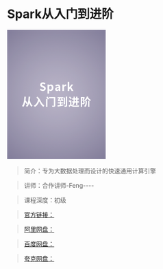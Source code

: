 # Spark从入门到进阶

![img](../../assets/Ciqah16YDSiAHGJTAADScALsiNk149.png)

> 简介：专为大数据处理而设计的快速通用计算引擎

> 讲师：合作讲师-Feng----

> 课程深度：初级

> [官方链接：]()

> [阿里网盘：]()

> [百度网盘：]()

> [夸克网盘：]()
